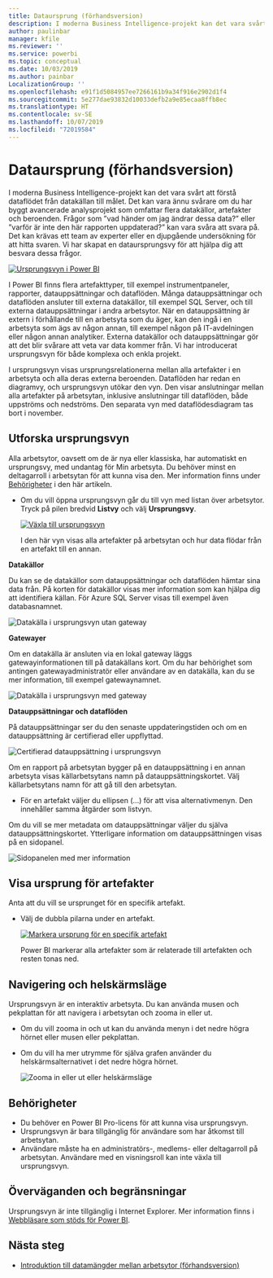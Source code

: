 ```yaml
---
title: Dataursprung (förhandsversion)
description: I moderna Business Intelligence-projekt kan det vara svårt för många kunder att förstå dataflödet från datakällan till målet.
author: paulinbar
manager: kfile
ms.reviewer: ''
ms.service: powerbi
ms.topic: conceptual
ms.date: 10/03/2019
ms.author: painbar
LocalizationGroup: ''
ms.openlocfilehash: e91f1d5084957ee7266161b9a34f916e2902d1f4
ms.sourcegitcommit: 5e277dae93832d10033defb2a9e85ecaa8ffb8ec
ms.translationtype: HT
ms.contentlocale: sv-SE
ms.lasthandoff: 10/07/2019
ms.locfileid: "72019584"
---
```

# <a name="data-lineage-preview"></a>Dataursprung (förhandsversion)
I moderna Business Intelligence-projekt kan det vara svårt att förstå dataflödet från datakällan till målet. Det kan vara ännu svårare om du har byggt avancerade analysprojekt som omfattar flera datakällor, artefakter och beroenden.  Frågor som ”vad händer om jag ändrar dessa data?” eller ”varför är inte den här rapporten uppdaterad?” kan vara svåra att svara på. Det kan krävas ett team av experter eller en djupgående undersökning för att hitta svaren. Vi har skapat en dataursprungsvy för att hjälpa dig att besvara dessa frågor.

[ ![Ursprungsvyn i Power BI](media/service-data-lineage/power-bi-lineage-view-cropped.png) ](media/service-data-lineage/power-bi-lineage-view-full-size.png#lightbox)
 
I Power BI finns flera artefakttyper, till exempel instrumentpaneler, rapporter, datauppsättningar och dataflöden. Många datauppsättningar och dataflöden ansluter till externa datakällor, till exempel SQL Server, och till externa datauppsättningar i andra arbetsytor. När en datauppsättning är extern i förhållande till en arbetsyta som du äger, kan den ingå i en arbetsyta som ägs av någon annan, till exempel någon på IT-avdelningen eller någon annan analytiker. Externa datakällor och datauppsättningar gör att det blir svårare att veta var data kommer från. Vi har introducerat ursprungsvyn för både komplexa och enkla projekt. 

I ursprungsvyn visas ursprungsrelationerna mellan alla artefakter i en arbetsyta och alla deras externa beroenden. Dataflöden har redan en diagramvy, och ursprungsvyn utökar den vyn. Den visar anslutningar mellan alla artefakter på arbetsytan, inklusive anslutningar till dataflöden, både uppströms och nedströms. Den separata vyn med dataflödesdiagram tas bort i november.

## <a name="explore-lineage-view"></a>Utforska ursprungsvyn

Alla arbetsytor, oavsett om de är nya eller klassiska, har automatiskt en ursprungsvy, med undantag för Min arbetsyta. Du behöver minst en deltagarroll i arbetsytan för att kunna visa den. Mer information finns under [Behörigheter](#permissions) i den här artikeln. 

- Om du vill öppna ursprungsvyn går du till vyn med listan över arbetsytor. Tryck på pilen bredvid **Listvy** och välj **Ursprungsvy**.

    [ ![Växla till ursprungsvyn](media/service-data-lineage/power-bi-lineage-list-view-cropped.png) ](media/service-data-lineage/power-bi-lineage-list-view.png#lightbox)

    I den här vyn visas alla artefakter på arbetsytan och hur data flödar från en artefakt till en annan.

**Datakällor**

Du kan se de datakällor som datauppsättningar och dataflöden hämtar sina data från. På korten för datakällor visas mer information som kan hjälpa dig att identifiera källan. För Azure SQL Server visas till exempel även databasnamnet.

![Datakälla i ursprungsvyn utan gateway](media/service-data-lineage/power-bi-lineage-data-source-no-gateway.png)
 
**Gatewayer**

Om en datakälla är ansluten via en lokal gateway läggs gatewayinformationen till på datakällans kort. Om du har behörighet som antingen gatewayadministratör eller användare av en datakälla, kan du se mer information, till exempel gatewaynamnet.

![Datakälla i ursprungsvyn med gateway](media/service-data-lineage/power-bi-lineage-data-source-with-gateway.png)

**Datauppsättningar och dataflöden**
 
På datauppsättningar ser du den senaste uppdateringstiden och om en datauppsättning är certifierad eller uppflyttad.

![Certifierad datauppsättning i ursprungsvyn](media/service-data-lineage/power-bi-lineage-external-certified-dataset.png)
 
Om en rapport på arbetsytan bygger på en datauppsättning i en annan arbetsyta visas källarbetsytans namn på datauppsättningskortet. Välj källarbetsytans namn för att gå till den arbetsytan.
 
- För en artefakt väljer du ellipsen (...) för att visa alternativmenyn. Den innehåller samma åtgärder som listvyn.
  
Om du vill se mer metadata om datauppsättningar väljer du själva datauppsättningskortet. Ytterligare information om datauppsättningen visas på en sidopanel.

![Sidopanelen med mer information](media/service-data-lineage/power-bi-lineage-side-pane.png)
 
## <a name="show-lineage-for-any-artifact"></a>Visa ursprung för artefakter 

Anta att du vill se ursprunget för en specifik artefakt.

- Välj de dubbla pilarna under en artefakt.

    [ ![Markera ursprung för en specifik artefakt](media/service-data-lineage/power-bi-lineage-highlight-cropped.png) ](media/service-data-lineage/power-bi-lineage-highlight-full-size.png#lightbox)

    Power BI markerar alla artefakter som är relaterade till artefakten och resten tonas ned. 

## <a name="navigation-and-full-screen"></a>Navigering och helskärmsläge 

Ursprungsvyn är en interaktiv arbetsyta. Du kan använda musen och pekplattan för att navigera i arbetsytan och zooma in eller ut.  

- Om du vill zooma in och ut kan du använda menyn i det nedre högra hörnet eller musen eller pekplattan. 

- Om du vill ha mer utrymme för själva grafen använder du helskärmsalternativet i det nedre högra hörnet. 

    ![Zooma in eller ut eller helskärmsläge](media/service-data-lineage/power-bi-lineage-zoom-full-screen.png)

## <a name="permissions"></a>Behörigheter

- Du behöver en Power BI Pro-licens för att kunna visa ursprungsvyn.
- Ursprungsvyn är bara tillgänglig för användare som har åtkomst till arbetsytan.
- Användare måste ha en administratörs-, medlems- eller deltagarroll på arbetsytan. Användare med en visningsroll kan inte växla till ursprungsvyn.

## <a name="considerations-and-limitations"></a>Överväganden och begränsningar

Ursprungsvyn är inte tillgänglig i Internet Explorer. Mer information finns i [Webbläsare som stöds för Power BI](power-bi-browsers.md).

## <a name="next-steps"></a>Nästa steg

- [Introduktion till datamängder mellan arbetsytor (förhandsversion)](service-datasets-across-workspaces.md)
